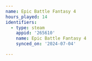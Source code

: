 ```yaml
---
name: Epic Battle Fantasy 4
hours_played: 14
identifiers:
  - type: steam
    appid: '265610'
    name: Epic Battle Fantasy 4
    synced_on: '2024-07-04'

---
```


